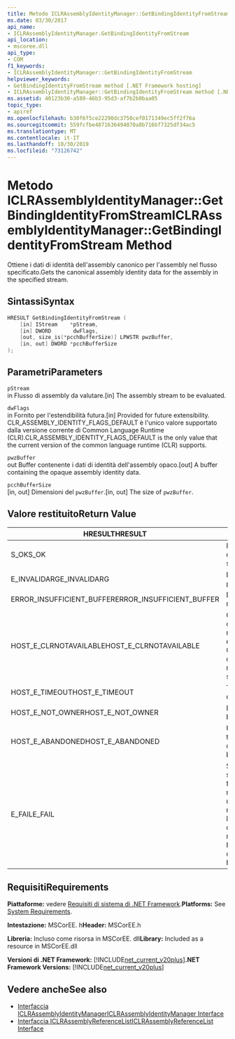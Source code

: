```yaml
---
title: Metodo ICLRAssemblyIdentityManager::GetBindingIdentityFromStream
ms.date: 03/30/2017
api_name:
- ICLRAssemblyIdentityManager.GetBindingIdentityFromStream
api_location:
- mscoree.dll
api_type:
- COM
f1_keywords:
- ICLRAssemblyIdentityManager::GetBindingIdentityFromStream
helpviewer_keywords:
- GetBindingIdentityFromStream method [.NET Framework hosting]
- ICLRAssemblyIdentityManager::GetBindingIdentityFromStream method [.NET Framework hosting]
ms.assetid: 40123b30-a589-46b3-95d3-af7b2b0baa05
topic_type:
- apiref
ms.openlocfilehash: b30f6f5ce22290dc3750cef0171349ec5ff2f76a
ms.sourcegitcommit: 559fcfbe4871636494870a8b716bf7325df34ac5
ms.translationtype: MT
ms.contentlocale: it-IT
ms.lasthandoff: 10/30/2019
ms.locfileid: "73126742"
---
```

# <a name="iclrassemblyidentitymanagergetbindingidentityfromstream-method"></a><span data-ttu-id="28ed8-102">Metodo ICLRAssemblyIdentityManager::GetBindingIdentityFromStream</span><span class="sxs-lookup"><span data-stu-id="28ed8-102">ICLRAssemblyIdentityManager::GetBindingIdentityFromStream Method</span></span>
<span data-ttu-id="28ed8-103">Ottiene i dati di identità dell'assembly canonico per l'assembly nel flusso specificato.</span><span class="sxs-lookup"><span data-stu-id="28ed8-103">Gets the canonical assembly identity data for the assembly in the specified stream.</span></span>  
  
## <a name="syntax"></a><span data-ttu-id="28ed8-104">Sintassi</span><span class="sxs-lookup"><span data-stu-id="28ed8-104">Syntax</span></span>  
  
```cpp  
HRESULT GetBindingIdentityFromStream (  
    [in] IStream    *pStream,  
    [in] DWORD       dwFlags,  
    [out, size_is(*pcchBufferSize)] LPWSTR pwzBuffer,  
    [in, out] DWORD *pcchBufferSize  
);  
```  
  
## <a name="parameters"></a><span data-ttu-id="28ed8-105">Parametri</span><span class="sxs-lookup"><span data-stu-id="28ed8-105">Parameters</span></span>  
 `pStream`  
 <span data-ttu-id="28ed8-106">in Flusso di assembly da valutare.</span><span class="sxs-lookup"><span data-stu-id="28ed8-106">[in] The assembly stream to be evaluated.</span></span>  
  
 `dwFlags`  
 <span data-ttu-id="28ed8-107">in Fornito per l'estendibilità futura.</span><span class="sxs-lookup"><span data-stu-id="28ed8-107">[in] Provided for future extensibility.</span></span> <span data-ttu-id="28ed8-108">CLR_ASSEMBLY_IDENTITY_FLAGS_DEFAULT è l'unico valore supportato dalla versione corrente di Common Language Runtime (CLR).</span><span class="sxs-lookup"><span data-stu-id="28ed8-108">CLR_ASSEMBLY_IDENTITY_FLAGS_DEFAULT is the only value that the current version of the common language runtime (CLR) supports.</span></span>  
  
 `pwzBuffer`  
 <span data-ttu-id="28ed8-109">out Buffer contenente i dati di identità dell'assembly opaco.</span><span class="sxs-lookup"><span data-stu-id="28ed8-109">[out] A buffer containing the opaque assembly identity data.</span></span>  
  
 `pcchBufferSize`  
 <span data-ttu-id="28ed8-110">[in, out] Dimensioni del `pwzBuffer`.</span><span class="sxs-lookup"><span data-stu-id="28ed8-110">[in, out] The size of `pwzBuffer`.</span></span>  
  
## <a name="return-value"></a><span data-ttu-id="28ed8-111">Valore restituito</span><span class="sxs-lookup"><span data-stu-id="28ed8-111">Return Value</span></span>  
  
|<span data-ttu-id="28ed8-112">HRESULT</span><span class="sxs-lookup"><span data-stu-id="28ed8-112">HRESULT</span></span>|<span data-ttu-id="28ed8-113">Descrizione</span><span class="sxs-lookup"><span data-stu-id="28ed8-113">Description</span></span>|  
|-------------|-----------------|  
|<span data-ttu-id="28ed8-114">S_OK</span><span class="sxs-lookup"><span data-stu-id="28ed8-114">S_OK</span></span>|<span data-ttu-id="28ed8-115">Il metodo è stato restituito correttamente.</span><span class="sxs-lookup"><span data-stu-id="28ed8-115">The method returned successfully.</span></span>|  
|<span data-ttu-id="28ed8-116">E_INVALIDARG</span><span class="sxs-lookup"><span data-stu-id="28ed8-116">E_INVALIDARG</span></span>|<span data-ttu-id="28ed8-117">Il `pStream` fornito è null.</span><span class="sxs-lookup"><span data-stu-id="28ed8-117">The supplied `pStream` is null.</span></span>|  
|<span data-ttu-id="28ed8-118">ERROR_INSUFFICIENT_BUFFER</span><span class="sxs-lookup"><span data-stu-id="28ed8-118">ERROR_INSUFFICIENT_BUFFER</span></span>|<span data-ttu-id="28ed8-119">Dimensioni del `pwzBuffer` troppo ridotte.</span><span class="sxs-lookup"><span data-stu-id="28ed8-119">The size of `pwzBuffer` is too small.</span></span>|  
|<span data-ttu-id="28ed8-120">HOST_E_CLRNOTAVAILABLE</span><span class="sxs-lookup"><span data-stu-id="28ed8-120">HOST_E_CLRNOTAVAILABLE</span></span>|<span data-ttu-id="28ed8-121">CLR non è stato caricato in un processo oppure CLR si trova in uno stato in cui non è possibile eseguire codice gestito o elaborare la chiamata correttamente.</span><span class="sxs-lookup"><span data-stu-id="28ed8-121">The CLR has not been loaded into a process, or the CLR is in a state in which it cannot run managed code or process the call successfully.</span></span>|  
|<span data-ttu-id="28ed8-122">HOST_E_TIMEOUT</span><span class="sxs-lookup"><span data-stu-id="28ed8-122">HOST_E_TIMEOUT</span></span>|<span data-ttu-id="28ed8-123">Timeout della chiamata.</span><span class="sxs-lookup"><span data-stu-id="28ed8-123">The call timed out.</span></span>|  
|<span data-ttu-id="28ed8-124">HOST_E_NOT_OWNER</span><span class="sxs-lookup"><span data-stu-id="28ed8-124">HOST_E_NOT_OWNER</span></span>|<span data-ttu-id="28ed8-125">Il chiamante non è il proprietario del blocco.</span><span class="sxs-lookup"><span data-stu-id="28ed8-125">The caller does not own the lock.</span></span>|  
|<span data-ttu-id="28ed8-126">HOST_E_ABANDONED</span><span class="sxs-lookup"><span data-stu-id="28ed8-126">HOST_E_ABANDONED</span></span>|<span data-ttu-id="28ed8-127">Un evento è stato annullato mentre un thread bloccato o Fiber era in attesa su di esso.</span><span class="sxs-lookup"><span data-stu-id="28ed8-127">An event was canceled while a blocked thread or fiber was waiting on it.</span></span>|  
|<span data-ttu-id="28ed8-128">E_FAIL</span><span class="sxs-lookup"><span data-stu-id="28ed8-128">E_FAIL</span></span>|<span data-ttu-id="28ed8-129">Si è verificato un errore irreversibile sconosciuto.</span><span class="sxs-lookup"><span data-stu-id="28ed8-129">An unknown catastrophic failure occurred.</span></span> <span data-ttu-id="28ed8-130">Se un metodo restituisce E_FAIL, CLR non è più utilizzabile all'interno del processo.</span><span class="sxs-lookup"><span data-stu-id="28ed8-130">If a method returns E_FAIL, the CLR is no longer usable within the process.</span></span> <span data-ttu-id="28ed8-131">Le chiamate successive ai metodi di hosting restituiscono HOST_E_CLRNOTAVAILABLE.</span><span class="sxs-lookup"><span data-stu-id="28ed8-131">Subsequent calls to hosting methods return HOST_E_CLRNOTAVAILABLE.</span></span>|  
  
## <a name="requirements"></a><span data-ttu-id="28ed8-132">Requisiti</span><span class="sxs-lookup"><span data-stu-id="28ed8-132">Requirements</span></span>  
 <span data-ttu-id="28ed8-133">**Piattaforme:** vedere [Requisiti di sistema di .NET Framework](../../../../docs/framework/get-started/system-requirements.md).</span><span class="sxs-lookup"><span data-stu-id="28ed8-133">**Platforms:** See [System Requirements](../../../../docs/framework/get-started/system-requirements.md).</span></span>  
  
 <span data-ttu-id="28ed8-134">**Intestazione:** MSCorEE. h</span><span class="sxs-lookup"><span data-stu-id="28ed8-134">**Header:** MSCorEE.h</span></span>  
  
 <span data-ttu-id="28ed8-135">**Libreria:** Incluso come risorsa in MSCorEE. dll</span><span class="sxs-lookup"><span data-stu-id="28ed8-135">**Library:** Included as a resource in MSCorEE.dll</span></span>  
  
 <span data-ttu-id="28ed8-136">**Versioni di .NET Framework:** [!INCLUDE[net_current_v20plus](../../../../includes/net-current-v20plus-md.md)]</span><span class="sxs-lookup"><span data-stu-id="28ed8-136">**.NET Framework Versions:** [!INCLUDE[net_current_v20plus](../../../../includes/net-current-v20plus-md.md)]</span></span>  
  
## <a name="see-also"></a><span data-ttu-id="28ed8-137">Vedere anche</span><span class="sxs-lookup"><span data-stu-id="28ed8-137">See also</span></span>

- [<span data-ttu-id="28ed8-138">Interfaccia ICLRAssemblyIdentityManager</span><span class="sxs-lookup"><span data-stu-id="28ed8-138">ICLRAssemblyIdentityManager Interface</span></span>](../../../../docs/framework/unmanaged-api/hosting/iclrassemblyidentitymanager-interface.md)
- [<span data-ttu-id="28ed8-139">Interfaccia ICLRAssemblyReferenceList</span><span class="sxs-lookup"><span data-stu-id="28ed8-139">ICLRAssemblyReferenceList Interface</span></span>](../../../../docs/framework/unmanaged-api/hosting/iclrassemblyreferencelist-interface.md)

